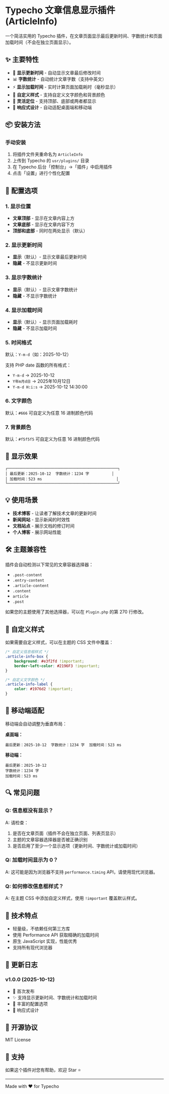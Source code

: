 # Typecho 文章信息显示插件 (ArticleInfo)

一个简洁实用的 Typecho 插件，在文章页面显示最后更新时间、字数统计和页面加载时间（不会在独立页面显示）。

## ✨ 主要特性

- 📅 **显示更新时间** - 自动显示文章最后修改时间
- 📊 **字数统计** - 自动统计文章字数（支持中英文）
- ⚡ **显示加载时间** - 实时计算页面加载耗时（毫秒显示）
- 🎨 **自定义样式** - 支持自定义文字颜色和背景颜色
- 📍 **灵活定位** - 支持顶部、底部或两者都显示
- 📱 **响应式设计** - 自动适配桌面端和移动端

## 📦 安装方法

### 手动安装

1. 将插件文件夹重命名为 `ArticleInfo`
2. 上传到 Typecho 的 `usr/plugins/` 目录
3. 在 Typecho 后台「控制台」→「插件」中启用插件
4. 点击「设置」进行个性化配置

## 🔧 配置选项

### 1. 显示位置
- **文章顶部** - 显示在文章内容上方
- **文章底部** - 显示在文章内容下方
- **顶部和底部** - 同时在两处显示（默认）

### 2. 显示更新时间
- **显示**（默认）- 显示文章最后更新时间
- **隐藏** - 不显示更新时间

### 3. 显示字数统计
- **显示**（默认）- 显示文章字数统计
- **隐藏** - 不显示字数统计

### 4. 显示加载时间
- **显示**（默认）- 显示页面加载耗时
- **隐藏** - 不显示加载时间

### 5. 时间格式
默认：`Y-m-d`（如：2025-10-12）

支持 PHP date 函数的所有格式：
- `Y-m-d` → 2025-10-12
- `Y年m月d日` → 2025年10月12日
- `Y-m-d H:i:s` → 2025-10-12 14:30:00

### 6. 文字颜色
默认：`#666`
可自定义为任意 16 进制颜色代码

### 7. 背景颜色
默认：`#f5f5f5`
可自定义为任意 16 进制颜色代码

## 🎨 显示效果

```
┌─────────────────────────────────────────────────┐
│ 最后更新：2025-10-12  字数统计：1234 字          │
│ 加载时间：523 ms                                 │
└─────────────────────────────────────────────────┘
```

## 💡 使用场景

- **技术博客** - 让读者了解技术文章的更新时间
- **新闻网站** - 显示新闻的时效性
- **文档站点** - 展示文档的修订时间
- **个人博客** - 展示网站性能

## 🛠️ 主题兼容性

插件会自动检测以下常见的文章容器选择器：
- `.post-content`
- `.entry-content`
- `.article-content`
- `.content`
- `article`
- `.post`

如果您的主题使用了其他选择器，可以在 `Plugin.php` 的第 270 行修改。

## 🎯 自定义样式

如果需要自定义样式，可以在主题的 CSS 文件中覆盖：

```css
/* 自定义信息框样式 */
.article-info-box {
    background: #e3f2fd !important;
    border-left-color: #2196F3 !important;
}

/* 自定义文字颜色 */
.article-info-label {
    color: #1976d2 !important;
}
```

## 📱 移动端适配

移动端会自动调整为垂直布局：

**桌面端：**
```
最后更新：2025-10-12  字数统计：1234 字  加载时间：523 ms
```

**移动端：**
```
最后更新：2025-10-12
字数统计：1234 字
加载时间：523 ms
```

## 🔍 常见问题

### Q: 信息框没有显示？
A: 请检查：
1. 是否在文章页面（插件不会在独立页面、列表页显示）
2. 主题的文章容器选择器是否被正确识别
3. 是否启用了至少一个显示选项（更新时间、字数统计或加载时间）

### Q: 加载时间显示为 0？
A: 这可能是因为浏览器不支持 `performance.timing` API，请使用现代浏览器。

### Q: 如何修改信息框样式？
A: 在主题 CSS 中添加自定义样式，使用 `!important` 覆盖默认样式。

## 🚀 技术特点

- 轻量级，不依赖任何第三方库
- 使用 Performance API 获取精确的加载时间
- 原生 JavaScript 实现，性能优秀
- 支持所有现代浏览器

## 📝 更新日志

### v1.0.0 (2025-10-12)
- 🎉 首次发布
- ✨ 支持显示更新时间、字数统计和加载时间
- 🎨 丰富的配置选项
- 📱 响应式设计

## 📄 开源协议

MIT License

## 💖 支持

如果这个插件对您有帮助，欢迎 Star ⭐

---

Made with ❤️ for Typecho 